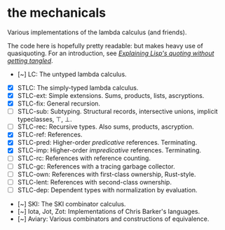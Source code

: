 # the mechanicals

Various implementations of the lambda calculus (and friends).

The code here is hopefully pretty readable: but makes heavy use of quasiquoting.
For an introduction, see [*Explaining Lisp's quoting without getting tangled*](quasiquoting).

* [~] LC: The untyped lambda calculus.
* [x] STLC: The simply-typed lambda calculus.
* [x] STLC-ext: Simple extensions. Sums, products, lists, ascryptions.
* [x] STLC-fix: General recursion.
* [ ] STLC-sub: Subtyping. Structural records, intersective unions, implicit typeclasses, ⊤, ⊥.
* [ ] STLC-rec: Recursive types. Also sums, products, ascryption.
* [x] STLC-ref: References.
* [x] STLC-pred: Higher-order *predicative* references. Terminating.
* [x] STLC-imp: Higher-order *impredicative* references. Terminating.
* [ ] STLC-rc: References with reference counting.
* [ ] STLC-gc: References with a tracing garbage collector.
* [ ] STLC-own: References with first-class ownership, Rust-style.
* [ ] STLC-lent: References with second-class ownership.
* [ ] STLC-dep: Dependent types with normalization by evaluation.
* [~] SKI: The SKI combinator calculus.
* [~] Iota, Jot, Zot: Implementations of Chris Barker's languages.
* [~] Aviary: Various combinators and constructions of equivalence.


[quasiquoting]: https://cadence.moe/blog/2022-10-17-explaining-lisp-quoting-without-getting-tangled
